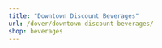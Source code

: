 ```yaml
---
title: "Downtown Discount Beverages"
url: /dover/downtown-discount-beverages/
shop: beverages
---
```

